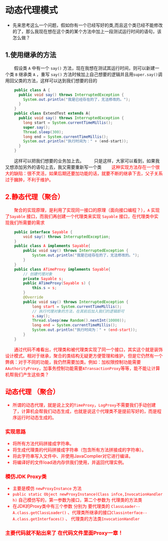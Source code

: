 # 动态代理模式
* 先来思考这么一个问题，假如你有一个已经写好的类,而且这个类已经不能修改的了，那么我现在想在这个类的某个方法中加上一段测试运行时间的语句，该怎么做？

## 1.使用继承的方法
&emsp;&emsp;假设类 `A` 中有一个 `say()` 方法，现在我想在测试其运行时间，则可以新建一个类 `B` 继承类 `A` ，重写 `say()` 方法时候加上自己想要的逻辑并且用`super.say()`调用回父类的方法，这样可以达到我们想要的目的
```java
    public class A {
      public void say() throws InterruptedException {
        System.out.println("我是已经存在的了，无法修改的。");
      }
    }
    public class ExtendTest extends A{
      public void say() throws InterruptedException {
        long start = System.currentTimeMillis();
        super.say();
        Thread.sleep(300);
        long end = System.currentTimeMillis();
        System.out.println("执行时间为：" + (end-start));
      }
    }
```
&emsp;&emsp;这样可以把我们想要的业务加上去。
&emsp;&emsp;只是这样，大家可以看到，如果我又想添加另外的语句上去，我又需要重新写一个类
&emsp;&emsp;<font color=red>这种实现方法存在一个很大的缺陷：很不灵活，如果后期还要加功能的话，就要不断的继承下去，父子关系过于臃肿，不利于维护。
## 2.静态代理（聚合）
&emsp;&emsp;聚合的实现原理，是利用了实现同一接口的原理（面向接口编程？），`A` 实现了`Sayable` 接口，而我们再创建一个代理类来实现 `Sayable` 接口，在代理类中实现我们所需要的需求
```java
    public interface Sayable {
        void say() throws InterruptedException;
    }
    public class A implements Sayable{
        public void say() throws InterruptedException {
            System.out.println("我是已经存在的了，无法修改的。");
        }
    }
    public class ATimeProxy implements Sayable{
        // 创建代理对象
        private Sayable s;
        public ATimeProxy(Sayable s) {
            this.s = s;
        }
        @Override
        public void say() throws InterruptedException {
            long start = System.currentTimeMillis();
            // 执行代理对象的方法，在其前后加入我们的逻辑即可
            s.say();
            Thread.sleep(new Random().nextInt(10000));
            long end = System.currentTimeMillis();
            System.out.println("执行时间为：" + (end-start));
        }
    }
```
&emsp;&emsp;<font color=red>通过代码不难看出，代理类和被代理类实现了同一个接口，其实这个就是装饰设计模式。相对于继承，聚合的类结构无疑更方便管理和维护，但是它仍然有一个弊病：对于不同的功能，我仍然需要加类。例如：加权限控制功能需要`AAuthorityProxy`，加事务控制功能需要`ATransactionProxy`等等，能不能让计算机帮我们产生这些类？

## 动态代理  （聚合）
* 所谓的动态代理，就是说上文的`TimeProxy`，`LogProxy`不需要我们手动创建了，计算机会帮我们动态生成，也就是说这个代理类不是提前写好的，而是程序运行时动态生成的。
### 实现思路
* 将所有方法代码拼接成字符串。
* 将生成代理类的代码拼接成字符串（包含所有方法拼接成的字符串）。
* 将此字符串写入文件中、并使用JavaComplier对它进行编译。
* 将编译好的文件load进内存供我们使用，并返回代理实例。
### 模仿JDK Proxy类
* 主要是模仿 `newProxyInstance` 方法
* `public static Object newProxyInstance(Class infce,InvocationHandler h)`  自己模仿写的，第一参数为接口，第二个参数为 代理类的方法类
* 在JDK的Proxy类中有三个参数  分别为  要代理类的 `ClassLoader--A.class.getClassLoader()` 、代理类所继承的接口`Classinterface--A.class.getInterfaces()` 、 代理类的方法类`InvocationHandler`
### 主要代码就不贴出来了  在代码文件里面Proxy一章！

